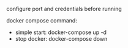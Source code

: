 configure port and credentials before running

docker compose command:
- simple start: docker-compose up -d
- stop docker: docker-compose down
